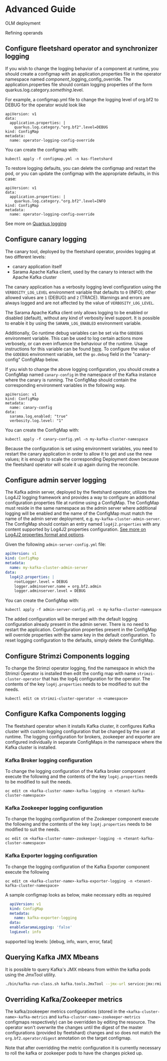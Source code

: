 # Advanced Guide

OLM deployment

Refining operands

## Configure fleetshard operator and synchronizer logging

If you wish to change the logging behavior of a component at runtime, you should create a configmap with an application.properties file in the operator namespace named *component*_logging_config_override.  The application.properties file should contain logging properties of the form quarkus.log.category.*something*.level.

For example, a configmap.yml file to change the logging level of org.bf2 to DEBUG for the operator would look like

```
apiVersion: v1
data:
  application.properties: |
    quarkus.log.category."org.bf2".level=DEBUG
kind: ConfigMap
metadata:
  name: operator-logging-config-override
```

You can create the configmap with:

```shell
kubectl apply -f configmap.yml -n kas-fleetshard
```

To restore logging defaults, you can delete the configmap and restart the pod, or you can update the configmap with the appropriate defaults, in this case:

```
apiVersion: v1
data:
  application.properties: |
    quarkus.log.category."org.bf2".level=INFO
kind: ConfigMap
metadata:
  name: operator-logging-config-override
```

See more on [Quarkus logging](https://quarkus.io/guides/logging)

## Configure canary logging

The canary tool, deployed by the fleetshard operator, provides logging at two different levels:

* canary application itself
* Sarama Apache Kafka client, used by the canary to interact with the Apache Kafka cluster

The canary application has a verbosity logging level configuration using the `VERBOSITY_LOG_LEVEL` environment variable that defaults to `0` (INFO); other allowed values are `1` (DEBUG) and `2` (TRACE).
Warnings and errors are always logged and are not affected by the value of `VERBOSITY_LOG_LEVEL`.

The Sarama Apache Kafka client only allows logging to be enabled or disabled (default), without any kind of verbosity level support.
It is possible to enable it by using the `SARAMA_LOG_ENABLED` environment variable.

Additionally, Go runtime debug variables can be set via the `GODEBUG` environment variable.
This can be used to log certain actions more verbosely, or can even influence the behaviour of the runtime.
Usage instructions for this variable can be found [here](https://pkg.go.dev/runtime?utm_source=godoc#hdr-Environment_Variables).
To configure the value of the `GODEBUG` environment variable, set the `go.debug` field in the "canary-config" ConfigMap below.

If you wish to change the above logging configuration, you should create a ConfigMap named `canary-config` in the namespace of the Kafka instance where the canary is running.
The ConfigMap should contain the corresponding environment variables in the following way.

```
apiVersion: v1
kind: ConfigMap
metadata:
  name: canary-config
data:
  sarama.log.enabled: "true"
  verbosity.log.level: "1"
```

You can create the ConfigMap with:

```shell
kubectl apply -f canary-config.yml -n my-kafka-cluster-namespace
```

Because the configuration is set using environment variables, you need to restart the canary application in order to allow it to get and use the new values; it is enough to scale the corresponding Deployment down because the fleetshard operator will scale it up again during the reconcile.

## Configure admin server logging

The Kafka admin server, deployed by the fleetshard operator, utilizes the Log4J2 logging framework and provides a way to configure an additional configuration properties file at runtime using a ConfigMap. The ConfigMap must reside in the same namespace as the admin server where additional logging will be enabled and the name of the ConfigMap must match the name of the admin server deployment, e.g. `my-kafka-cluster-admin-server`. The ConfigMap should contain an entry named `log4j2.properties` with any content supported by Log4J2 properties configuration. [See more on Log4J2 properties format and options](https://logging.apache.org/log4j/2.x/manual/configuration.html#Properties).

Given the following `admin-server-config.yml` file:
```yaml
apiVersion: v1
kind: ConfigMap
metadata:
  name: my-kafka-cluster-admin-server
data:
  log4j2.properties: |
    rootLogger.level = DEBUG
    logger.adminserver.name = org.bf2.admin
    logger.adminserver.level = DEBUG
```

You can create the ConfigMap with:

```shell
kubectl apply -f admin-server-config.yml -n my-kafka-cluster-namespace
```
The added configuration will be merged with the default logging configuration already present in the admin server. There is no need to restart the application. Configuration properties present in the ConfigMap will override properties with the same key in the default configuration. To reset logging configuration to the defaults, simply delete the ConfigMap.

## Configure Strimzi Components logging

To change the Strimzi operator logging, find the namespace in which the Strimzi Operator is installed then edit the config map with name `strimzi-cluster-operator` that has the log4j configuration for the operator. The contents of the key `log4j.properties` needs to be modified to suit the needs.

```shell
kubectl edit cm strimzi-cluster-operator -n <namespace>
```

## Configure Kafka Components logging

The fleetshard operator when it installs Kafka cluster, it configures Kafka cluster with custom logging configuration that be changed by the user at runtime. The logging configuration for brokers, zookeeper and exporter are configured individually in separate ConfigMaps in the namespace where the Kafka cluster is installed.

### Kafka Broker logging configuration

To change the logging configuration of the Kafka broker component execute the following and the contents of the key `log4j.properties` needs to be modified to suit the needs.

```shell
oc edit cm <kafka-cluster-name>-kafka-logging -n <tenant-kafka-cluster-namespace>
```

### Kafka Zookeeper logging configuration

To change the logging configuration of the Zookeeper component execute the following and the contents of the key `log4j.properties` needs to be modified to suit the needs.

```shell
oc edit cm <kafka-cluster-name>-zookeeper-logging -n <tenant-kafka-cluster-namespace>
```

### Kafka Exporter logging configuration

To change the logging configuration of the Kafka Exporter component execute the following

```shell
oc edit cm <kafka-cluster-name>-kafka-exporter-logging -n <tenant-kafka-cluster-namespace>
```

A sample configmap looks as below, make necessary edits as required


```yaml
  apiVersion: v1
  kind: ConfigMap
  metadata:
    name: kafka-exporter-logging
  data:
  enableSaramaLogging: 'false'
  logLevel: info
```

supported log levels: [debug, info, warn, error, fatal]

## Querying Kafka JMX Mbeans

It is possible to query Kafka's JMX mbeans from within the kafka pods using the JmxTool utility.

```bash
./bin/kafka-run-class.sh kafka.tools.JmxTool --jmx-url service:jmx:rmi:///jndi/rmi://127.0.0.1:9999/jmxrmi --object-name kafka.server:type=BrokerTopicMetrics,name=MessagesInPerSec
```

## Overriding Kafka/Zookeeper metrics

The kafka/zookeeper metrics configurations (stored in the `<kafka-cluster-name>-kafka-metrics` and `kafka-cluster-name>-zookeeper-metrics` configmaps respectively) can be overridden by editing
the resource.  The operator won't overwrite the changes until the digest of the master configurations (provided by fleetshard) changes and so does not match the `org.bf2.operator/digest`
annotation on the target configmap.

Note that after overridding the metric configuration it is currently necessary to roll the kafka or zookeeper pods to have the changes picked up.

